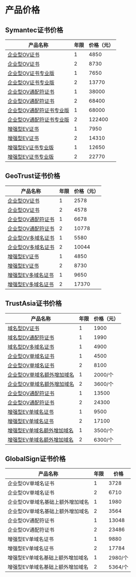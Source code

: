 

# 产品价格

## Symantec证书价格

| 产品名称                                                 | 年限 | 价格（元）  |
| ---------------------------------------------------- | -- | ------ |
| [企业型OV证书](/domain/ussl/process/symantec/ov2)         | 1  | 4850   |
| [企业型OV证书](/domain/ussl/process/symantec/ov2)         | 2  | 8730   |
| [企业型OV证书专业版](/domain/ussl/process/symantec/ovpro)    | 1  | 7650   |
| [企业型OV证书专业版](/domain/ussl/process/symantec/ovpro)    | 2  | 13770  |
| [企业型OV通配符证书](/domain/ussl/process/symantec/ov)       | 1  | 38000  |
| [企业型OV通配符证书](/domain/ussl/process/symantec/ov)       | 2  | 68400  |
| [企业型OV通配符证书专业版](/domain/ussl/process/symantec/ovpro) | 1  | 68000  |
| [企业型OV通配符证书专业版](/domain/ussl/process/symantec/ovpro) | 2  | 122400 |
| [增强型EV证书](/domain/ussl/process/symantec/ev)          | 1  | 7950   |
| [增强型EV证书](/domain/ussl/process/symantec/ev)          | 2  | 14310  |
| [增强型EV证书专业版](/domain/ussl/process/symantec/evpro)    | 1  | 12650  |
| [增强型EV证书专业版](/domain/ussl/process/symantec/evpro)    | 2  | 22770  |

## GeoTrust证书价格

| 产品名称                                               | 年限 | 价格（元）|
| -------------------------------------------------- | -- | ----- |
| [企业型OV证书](/domain/ussl/process/geotrust/ov)        | 1  | 2578  |
| [企业型OV证书](/domain/ussl/process/geotrust/ov)        | 2  | 4578  |
| [企业型OV通配符证书](/domain/ussl/process/geotrust/ovtong) | 1  | 6678  |
| [企业型OV通配符证书](/domain/ussl/process/geotrust/ovtong) | 2  | 10778 |
| [企业型OV多域名证书](/domain/ussl/process/geotrust/ov)     | 1  | 5580  |
| [企业型OV多域名证书](/domain/ussl/process/geotrust/ov)     | 2  | 10044 |
| [增强型EV证书](/domain/ussl/process/geotrust/ev)        | 1  | 4850  |
| [增强型EV证书](/domain/ussl/process/geotrust/ev)        | 2  | 8730  |
| [增强型EV多域名证书](/domain/ussl/process/geotrust/ev)     | 1  | 9650  |
| [增强型EV多域名证书](/domain/ussl/process/geotrust/ev)     | 2  | 17370 |

## TrustAsia证书价格

| 产品名称                                             | 年限 | 价格（元）  |
| ------------------------------------------------ | -- | ------ |
| [域名型DV证书](/domain/ussl/process/trustasia)        | 1  | 1900   |
| [域名型DV通配符证书](/domain/ussl/process/trustasia)     | 1  | 1990   |
| [域名型DV多域名证书](/domain/ussl/process/trustasia)     | 1  | 4900   |
| [企业型OV单域名证书](/domain/ussl/process/trustasia)     | 1  | 4500   |
| [企业型OV单域名证书](/domain/ussl/process/trustasia)     | 2  | 8100   |
| [企业型OV单域名额外增加域名](/domain/ussl/process/trustasia) | 1  | 2000/个 |
| [企业型OV单域名额外增加域名](/domain/ussl/process/trustasia) | 2  | 3600/个 |
| [企业型OV通配符证书](/domain/ussl/process/trustasia)     | 1  | 13500  |
| [企业型OV通配符证书](/domain/ussl/process/trustasia)     | 2  | 24300  |
| [增强型EV单域名证书](/domain/ussl/process/trustasia)     | 1  | 9500   |
| [增强型EV单域名证书](/domain/ussl/process/trustasia)     | 2  | 17100  |
| [增强型EV单域名额外增加域名](/domain/ussl/process/trustasia) | 1  | 3500/个 |
| [增强型EV单域名额外增加域名](/domain/ussl/process/trustasia) | 2  | 6300/个 |

## GlobalSign证书价格

| 产品名称              | 年限 | 价格     |
| ----------------- | -- | ------ |
| 企业型OV单域名证书        | 1  | 3728   |
| 企业型OV单域名证书        | 2  | 6710   |
| 企业型OV单域名基础上额外增加域名 | 1  | 1980   |
| 企业型OV单域名基础上额外增加域名 | 2  | 3564   |
| 企业型OV通配符证书        | 1  | 13048  |
| 企业型OV通配符证书        | 2  | 23486  |
| 增强型EV单域名证书        | 1  | 9880   |
| 增强型EV单域名证书        | 2  | 17784  |
| 增强型EV单域名基础上额外增加域名 | 1  | 2980/个 |
| 增强型EV单域名基础上额外增加域名 | 2  | 5364/个 |
